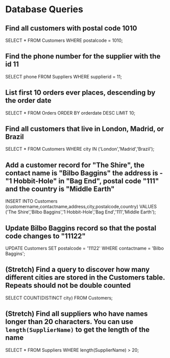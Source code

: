 # Database Queries

## Find all customers with postal code 1010

SELECT \* FROM Customers WHERE postalcode = 1010;

## Find the phone number for the supplier with the id 11

SELECT phone FROM Suppliers WHERE supplierid = 11;

## List first 10 orders ever places, descending by the order date

SELECT \* FROM Orders ORDER BY orderdate DESC LIMIT 10;

## Find all customers that live in London, Madrid, or Brazil

SELECT \* FROM Customers WHERE city IN ('London','Madrid','Brazil');

## Add a customer record for "The Shire", the contact name is "Bilbo Baggins" the address is -"1 Hobbit-Hole" in "Bag End", postal code "111" and the country is "Middle Earth"

INSERT INTO Customers (customername,contactname,address,city,postalcode,country) VALUES ('The Shire','Bilbo Baggins','1 Hobbit-Hole','Bag End','111','Middle Earth');

## Update Bilbo Baggins record so that the postal code changes to "11122"

UPDATE Customers SET postalcode = '11122' WHERE contactname = 'Bilbo Baggins';

## (Stretch) Find a query to discover how many different cities are stored in the Customers table. Repeats should not be double counted

SELECT COUNT(DISTINCT city) FROM Customers;

## (Stretch) Find all suppliers who have names longer than 20 characters. You can use `length(SupplierName)` to get the length of the name

SELECT \* FROM Suppliers WHERE length(SupplierName) > 20;
